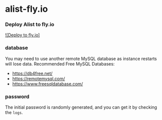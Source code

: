 # alist-fly.io

### Deploy Alist to fly.io
[![Deploy to fly.io]](https://fly.io/dashboard/personal/launch)

### database
You may need to use another remote MySQL database as instance restarts will lose data.
Recommended Free MySQL Databases:
- https://db4free.net/
- https://remotemysql.com/
- https://www.freesqldatabase.com/

### password
The initial password is randomly generated, and you can get it by checking the `logs`.

